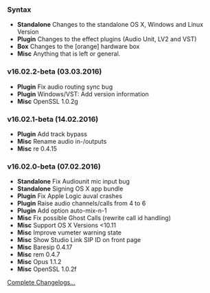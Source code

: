 ### Syntax

- **Standalone** Changes to the standalone OS X, Windows and Linux Version
- **Plugin** Changes to the effect plugins (Audio Unit, LV2 and VST)
- **Box** Changes to the [orange] hardware box
- **Misc** Anything that is left or general.


### v16.02.2-beta (03.03.2016)

- **Plugin** Fix audio routing sync bug
- **Plugin** Windows/VST: Add version information
- **Misc** OpenSSL 1.0.2g


### v16.02.1-beta (14.02.2016)

- **Plugin** Add track bypass
- **Misc** Rename audio in-/outputs
- **Misc** re 0.4.15


### v16.02.0-beta (07.02.2016)

- **Standalone** Fix Audiounit mic input bug
- **Standalone** Signing OS X app bundle
- **Plugin** Fix Apple Logic auval crashes
- **Plugin** Raise audio channels/calls from 4 to 6
- **Plugin** Add option auto-mix-n-1
- **Misc** Fix possible Ghost Calls (rewrite call id handling)
- **Misc** Support OS X Versions <10.11
- **Misc** Improve vumeter warning state
- **Misc** Show Studio Link SIP ID on front page
- **Misc** Baresip 0.4.17
- **Misc** rem 0.4.7
- **Misc** Opus 1.1.2
- **Misc** OpenSSL 1.0.2f

[Complete Changelogs...](https://github.com/Studio-Link-v2/backend/blob/master/CHANGELOG-ARCHIVE.md)

